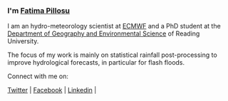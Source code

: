 ### I'm [Fatima Pillosu](https://fatimapillosu.github.io/)

I am an hydro-meteorology scientist at [ECMWF](https://www.ecmwf.int/) and a PhD student at the [Department of Geography and Environmental Science](https://www.reading.ac.uk/geographyandenvironmentalscience/) of Reading University.

The focus of my work is mainly on statistical rainfall post-processing to improve hydrological forecasts, in particular for flash floods.

Connect with me on:

<a href="https://twitter.com/PillosuFatima?ref_src=twsrc%5Etfw" class="twitter-follow-button" data-show-count="false">Twitter</a> | 
<a href="https://www.facebook.com/profile.php?id=1215565240" class="facebook-follow-button" data-show-count="false">Facebook</a> | 
<a href="https://www.linkedin.com/feed/?trk=nav_responsive_tab_home" class="linkedin-follow-button" data-show-count="false">Linkedin</a> | 
